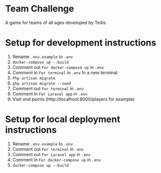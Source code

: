 # Team Challenge
A game for teams of all ages developed by Tedis

# Setup for development instructions
1. Rename `.env.example` to `.env`
2. `docker-compose up --build`
3. Comment out `For docker-compose up` in `.env`
4. Comment in `For terminal` in `.env`
    In a new terminal:
4. `Php artisan migrate`
5. `php artisan migrate --seed`
6. Comment out `For terminal` in `.env`
7. Comment in `For Laravel app` in `.env`
8. Visit end points (http://localhost:8000/players for example)

# Setup for local deployment instructions
1. Rename `.env.example` to `.env`
6. Comment out `For terminal` in `.env`
6. Comment out `For Laravel app` in `.env`
7. Comment in `For docker-compose up` in `.env`
2. `docker-compose up --build`
